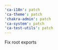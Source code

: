 ```yaml
---
'ca-i18n': patch
'ca-theme': patch
'chakra-admin': patch
'ca-system': patch
'ca-test-utils': patch
---
```


Fix root exports
